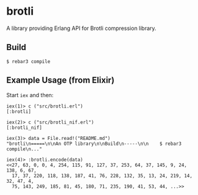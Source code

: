 brotli
=====

A library providing Erlang API for Brotli compression library.

Build
-----

    $ rebar3 compile

Example Usage (from Elixir)
-----
Start `iex` and then:

```
iex(1)> c ("src/brotli.erl")
[:brotli]

iex(2)> c ("src/brotli_nif.erl")
[:brotli_nif]

iex(3)> data = File.read!("README.md")
"brotli\n=====\n\nAn OTP library\n\nBuild\n-----\n\n    $ rebar3 compile\n..."

iex(4)> :brotli.encode(data)
<<27, 63, 0, 0, 4, 254, 115, 91, 127, 37, 253, 64, 37, 145, 9, 24, 138, 6, 67,
  17, 37, 220, 118, 138, 187, 41, 76, 228, 132, 35, 13, 24, 219, 14, 32, 47, 4,
  75, 143, 249, 185, 81, 45, 180, 71, 235, 190, 41, 53, 44, ...>>
```

